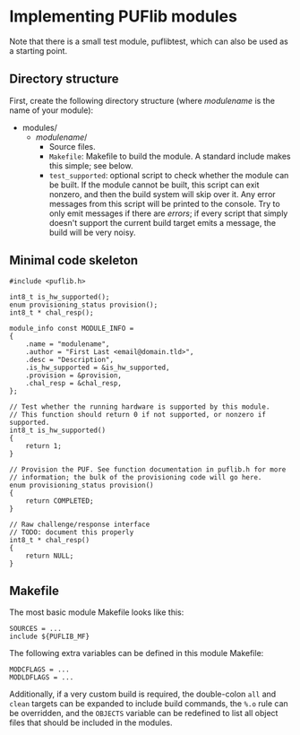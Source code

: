 # Implementing PUFlib modules

Note that there is a small test module, puflibtest, which can also be used as a starting point.

## Directory structure

First, create the following directory structure (where _modulename_ is the name of your module):

* modules/
    * _modulename_/
        * Source files.
        * `Makefile`: Makefile to build the module. A standard include makes this simple; see below.
        * `test_supported`: optional script to check whether the module can be built. If the module cannot be built, this script can exit nonzero, and then the build system will skip over it.
        Any error messages from this script will be printed to the console. Try to only emit messages if there are _errors_; if every script that simply doesn't support the current build target emits a message, the build will be very noisy.

## Minimal code skeleton

    #include <puflib.h>

    int8_t is_hw_supported();
    enum provisioning_status provision();
    int8_t * chal_resp();

    module_info const MODULE_INFO =
    {
        .name = "modulename",
        .author = "First Last <email@domain.tld>",
        .desc = "Description",
        .is_hw_supported = &is_hw_supported,
        .provision = &provision,
        .chal_resp = &chal_resp,
    };

    // Test whether the running hardware is supported by this module.
    // This function should return 0 if not supported, or nonzero if supported.
    int8_t is_hw_supported()
    {
        return 1;
    }

    // Provision the PUF. See function documentation in puflib.h for more
    // information; the bulk of the provisioning code will go here.
    enum provisioning_status provision()
    {
        return COMPLETED;
    }

    // Raw challenge/response interface
    // TODO: document this properly
    int8_t * chal_resp()
    {
        return NULL;
    }

## Makefile

The most basic module Makefile looks like this:

    SOURCES = ...
    include ${PUFLIB_MF}

The following extra variables can be defined in this module Makefile:

    MODCFLAGS = ...
    MODLDFLAGS = ...

Additionally, if a very custom build is required, the double-colon `all` and
`clean` targets can be expanded to include build commands, the `%.o` rule can
be overridden, and the `OBJECTS` variable can be redefined to list all object
files that should be included in the modules.
